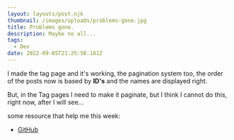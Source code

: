 ```yaml
---
layout: layouts/post.njk
thumbnail: /images/uploads/problems-gone.jpg
title: Problems gone.
description: Maybe no all...
tags:
  - Dev
date: 2022-09-05T21:25:50.181Z
---
```

I made the tag page and it's working, the pagination system too, the order of the posts now is based by **ID's** and the names are displayed right.

But, in the Tag pages I need to make it paginate, but I think I cannot do this, right now, after I will see...

some resource that help me this week:

* [GitHub](https://github.com/11ty/eleventy/issues/898)